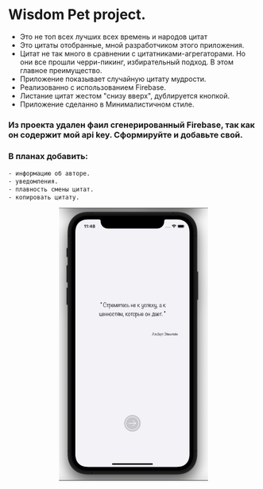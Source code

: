 # Wisdom Pet project.

- Это не топ всех лучших всех времень и народов цитат
- Это цитаты отобранные, мной разработчиком этого приложения.  
- Цитат не так много в сравнении с цитатниками-агрегаторами. Но они все прошли черри-пикинг, избирательный подход. В этом главное преимущество.
- Приложение показывает случайную цитату мудрости.
- Реализованно с использованием Firebase.
- Листание цитат жестом "снизу вверх", дублируется кнопкой.
- Приложение сделанно в Минималистичном стиле.

### Из проекта удален фаил сгенерированный Firebase, так как он содержит мой api key. Сформируйте и добавьте свой.

### В планах добавить:
    - информацию об авторе.
    - уведомления.
    - плавность смены цитат. 
    - копировать цитату.

<p align="center">
<img src="https://github.com/iamalexmih/Wisdom--Pet-project-/blob/main/screenshots/screenshots%20main%20screen%20App.png" 
alt="screenshots main Screen App" width="300" />
</p>
